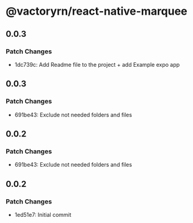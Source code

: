 # @vactoryrn/react-native-marquee

## 0.0.3

### Patch Changes

- 1dc739c: Add Readme file to the project + add Example expo app

## 0.0.3

### Patch Changes

- 691be43: Exclude not needed folders and files

## 0.0.2

### Patch Changes

- 691be43: Exclude not needed folders and files

## 0.0.2

### Patch Changes

- 1ed51e7: Initial commit
